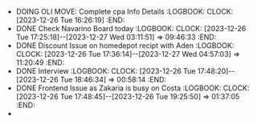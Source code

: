- DOING OLI MOVE: Complete cpa Info Details
  :LOGBOOK:
  CLOCK: [2023-12-26 Tue 16:26:19]
  :END:
- DONE Check Navarino Board today
  :LOGBOOK:
  CLOCK: [2023-12-26 Tue 17:25:18]--[2023-12-27 Wed 03:11:51] =>  09:46:33
  :END:
- DONE Discount Issue on homedepot recipt with Aden
  :LOGBOOK:
  CLOCK: [2023-12-26 Tue 17:36:14]--[2023-12-27 Wed 04:57:03] =>  11:20:49
  :END:
- DONE Interview
  :LOGBOOK:
  CLOCK: [2023-12-26 Tue 17:48:20]--[2023-12-26 Tue 18:46:34] =>  00:58:14
  :END:
- DONE Frontend Issue as Zakaria is busy on Costa
  :LOGBOOK:
  CLOCK: [2023-12-26 Tue 17:48:45]--[2023-12-26 Tue 19:25:50] =>  01:37:05
  :END:
-